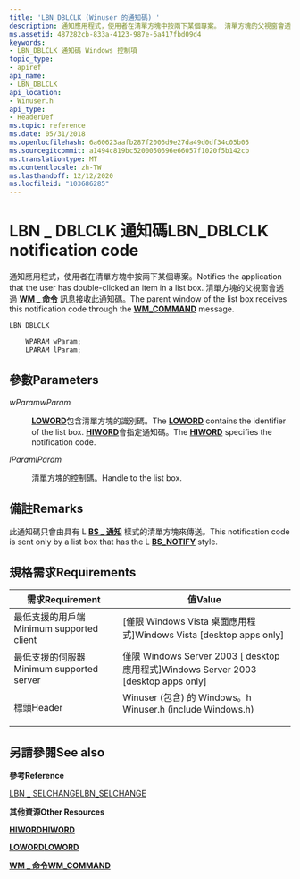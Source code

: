 ```yaml
---
title: 'LBN_DBLCLK (Winuser 的通知碼) '
description: 通知應用程式，使用者在清單方塊中按兩下某個專案。 清單方塊的父視窗會透過 WM 命令訊息接收此通知碼 \_ 。
ms.assetid: 487282cb-833a-4123-987e-6a417fbd09d4
keywords:
- LBN_DBLCLK 通知碼 Windows 控制項
topic_type:
- apiref
api_name:
- LBN_DBLCLK
api_location:
- Winuser.h
api_type:
- HeaderDef
ms.topic: reference
ms.date: 05/31/2018
ms.openlocfilehash: 6a60623aafb287f2006d9e27da49d0df34c05b05
ms.sourcegitcommit: a1494c819bc5200050696e66057f1020f5b142cb
ms.translationtype: MT
ms.contentlocale: zh-TW
ms.lasthandoff: 12/12/2020
ms.locfileid: "103686285"
---
```

# <a name="lbn_dblclk-notification-code"></a><span data-ttu-id="22f35-105">LBN \_ DBLCLK 通知碼</span><span class="sxs-lookup"><span data-stu-id="22f35-105">LBN\_DBLCLK notification code</span></span>

<span data-ttu-id="22f35-106">通知應用程式，使用者在清單方塊中按兩下某個專案。</span><span class="sxs-lookup"><span data-stu-id="22f35-106">Notifies the application that the user has double-clicked an item in a list box.</span></span> <span data-ttu-id="22f35-107">清單方塊的父視窗會透過 [**WM \_ 命令**](/windows/desktop/menurc/wm-command) 訊息接收此通知碼。</span><span class="sxs-lookup"><span data-stu-id="22f35-107">The parent window of the list box receives this notification code through the [**WM\_COMMAND**](/windows/desktop/menurc/wm-command) message.</span></span>


```C++
LBN_DBLCLK

    WPARAM wParam;
    LPARAM lParam; 
```



## <a name="parameters"></a><span data-ttu-id="22f35-108">參數</span><span class="sxs-lookup"><span data-stu-id="22f35-108">Parameters</span></span>

<dl> <dt>

<span data-ttu-id="22f35-109">*wParam*</span><span class="sxs-lookup"><span data-stu-id="22f35-109">*wParam*</span></span> 
</dt> <dd>

<span data-ttu-id="22f35-110">[**LOWORD**](/previous-versions/windows/desktop/legacy/ms632659(v=vs.85))包含清單方塊的識別碼。</span><span class="sxs-lookup"><span data-stu-id="22f35-110">The [**LOWORD**](/previous-versions/windows/desktop/legacy/ms632659(v=vs.85)) contains the identifier of the list box.</span></span> <span data-ttu-id="22f35-111">[**HIWORD**](/previous-versions/windows/desktop/legacy/ms632657(v=vs.85))會指定通知碼。</span><span class="sxs-lookup"><span data-stu-id="22f35-111">The [**HIWORD**](/previous-versions/windows/desktop/legacy/ms632657(v=vs.85)) specifies the notification code.</span></span>

</dd> <dt>

<span data-ttu-id="22f35-112">*lParam*</span><span class="sxs-lookup"><span data-stu-id="22f35-112">*lParam*</span></span> 
</dt> <dd>

<span data-ttu-id="22f35-113">清單方塊的控制碼。</span><span class="sxs-lookup"><span data-stu-id="22f35-113">Handle to the list box.</span></span>

</dd> </dl>

## <a name="remarks"></a><span data-ttu-id="22f35-114">備註</span><span class="sxs-lookup"><span data-stu-id="22f35-114">Remarks</span></span>

<span data-ttu-id="22f35-115">此通知碼只會由具有 L [**BS \_ 通知**](button-styles.md) 樣式的清單方塊來傳送。</span><span class="sxs-lookup"><span data-stu-id="22f35-115">This notification code is sent only by a list box that has the L [**BS\_NOTIFY**](button-styles.md) style.</span></span>

## <a name="requirements"></a><span data-ttu-id="22f35-116">規格需求</span><span class="sxs-lookup"><span data-stu-id="22f35-116">Requirements</span></span>



| <span data-ttu-id="22f35-117">需求</span><span class="sxs-lookup"><span data-stu-id="22f35-117">Requirement</span></span> | <span data-ttu-id="22f35-118">值</span><span class="sxs-lookup"><span data-stu-id="22f35-118">Value</span></span> |
|-------------------------------------|----------------------------------------------------------------------------------------------------------|
| <span data-ttu-id="22f35-119">最低支援的用戶端</span><span class="sxs-lookup"><span data-stu-id="22f35-119">Minimum supported client</span></span><br/> | <span data-ttu-id="22f35-120">\[僅限 Windows Vista 桌面應用程式\]</span><span class="sxs-lookup"><span data-stu-id="22f35-120">Windows Vista \[desktop apps only\]</span></span><br/>                                                           |
| <span data-ttu-id="22f35-121">最低支援的伺服器</span><span class="sxs-lookup"><span data-stu-id="22f35-121">Minimum supported server</span></span><br/> | <span data-ttu-id="22f35-122">僅限 Windows Server 2003 \[ desktop 應用程式\]</span><span class="sxs-lookup"><span data-stu-id="22f35-122">Windows Server 2003 \[desktop apps only\]</span></span><br/>                                                     |
| <span data-ttu-id="22f35-123">標頭</span><span class="sxs-lookup"><span data-stu-id="22f35-123">Header</span></span><br/>                   | <dl> <span data-ttu-id="22f35-124"><dt>Winuser (包含) 的 Windows。h </dt></span><span class="sxs-lookup"><span data-stu-id="22f35-124"><dt>Winuser.h (include Windows.h)</dt></span></span> </dl> |



## <a name="see-also"></a><span data-ttu-id="22f35-125">另請參閱</span><span class="sxs-lookup"><span data-stu-id="22f35-125">See also</span></span>

<dl> <dt>

<span data-ttu-id="22f35-126">**參考**</span><span class="sxs-lookup"><span data-stu-id="22f35-126">**Reference**</span></span>
</dt> <dt>

[<span data-ttu-id="22f35-127">LBN \_ SELCHANGE</span><span class="sxs-lookup"><span data-stu-id="22f35-127">LBN\_SELCHANGE</span></span>](lbn-selchange.md)
</dt> <dt>

<span data-ttu-id="22f35-128">**其他資源**</span><span class="sxs-lookup"><span data-stu-id="22f35-128">**Other Resources**</span></span>
</dt> <dt>

<span data-ttu-id="22f35-129">[**HIWORD**](/previous-versions/windows/desktop/legacy/ms632657(v=vs.85))</span><span class="sxs-lookup"><span data-stu-id="22f35-129">[**HIWORD**](/previous-versions/windows/desktop/legacy/ms632657(v=vs.85))</span></span>
</dt> <dt>

<span data-ttu-id="22f35-130">[**LOWORD**](/previous-versions/windows/desktop/legacy/ms632659(v=vs.85))</span><span class="sxs-lookup"><span data-stu-id="22f35-130">[**LOWORD**](/previous-versions/windows/desktop/legacy/ms632659(v=vs.85))</span></span>
</dt> <dt>

[<span data-ttu-id="22f35-131">**WM \_ 命令**</span><span class="sxs-lookup"><span data-stu-id="22f35-131">**WM\_COMMAND**</span></span>](/windows/desktop/menurc/wm-command)
</dt> </dl>

 

